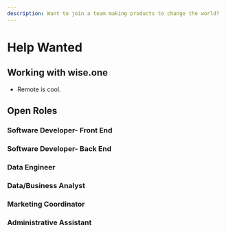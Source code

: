 ```yaml
---
description: Want to join a team making products to change the world?
---
```


# Help Wanted

## Working with wise.one

* Remote is cool.

## Open Roles

### Software Developer- Front End

### Software Developer- Back End

### Data Engineer

### Data/Business Analyst

### Marketing Coordinator

### Administrative Assistant





